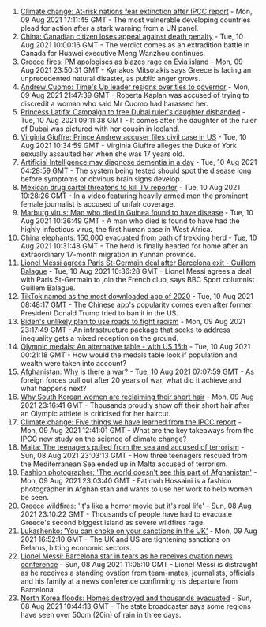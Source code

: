 1. [Climate change: At-risk nations fear extinction after IPCC report](https://www.bbc.co.uk/news/world-58064485) - Mon, 09 Aug 2021 17:11:45 GMT - The most vulnerable developing countries plead for action after a stark warning from a UN panel.
2. [China: Canadian citizen loses appeal against death penalty](https://www.bbc.co.uk/news/world-asia-china-58141758) - Tue, 10 Aug 2021 10:00:16 GMT - The verdict comes as an extradition battle in Canada for Huawei executive Meng Wanzhou continues.
3. [Greece fires: PM apologises as blazes rage on Evia island](https://www.bbc.co.uk/news/world-europe-58152324) - Mon, 09 Aug 2021 23:50:31 GMT - Kyriakos Mitsotakis says Greece is facing an unprecedented natural disaster, as public anger grows.
4. [Andrew Cuomo: Time's Up leader resigns over ties to governor](https://www.bbc.co.uk/news/world-us-canada-58153726) - Mon, 09 Aug 2021 21:47:39 GMT - Roberta Kaplan was accused of trying to discredit a woman who said Mr Cuomo had harassed her.
5. [Princess Latifa: Campaign to free Dubai ruler's daughter disbanded](https://www.bbc.co.uk/news/world-middle-east-58156419) - Tue, 10 Aug 2021 09:11:38 GMT - It comes after the daughter of the ruler of Dubai was pictured with her cousin in Iceland.
6. [Virginia Giuffre: Prince Andrew accuser files civil case in US](https://www.bbc.co.uk/news/uk-58153711) - Tue, 10 Aug 2021 10:34:59 GMT - Virginia Giuffre alleges the Duke of York sexually assaulted her when she was 17 years old.
7. [Artificial Intelligence may diagnose dementia in a day](https://www.bbc.co.uk/news/health-57934589) - Tue, 10 Aug 2021 04:28:59 GMT - The system being tested should spot the disease long before symptoms or obvious brain signs develop.
8. [Mexican drug cartel threatens to kill TV reporter](https://www.bbc.co.uk/news/world-latin-america-58153732) - Tue, 10 Aug 2021 10:28:26 GMT - In a video featuring heavily armed men the prominent female journalist is accused of unfair coverage.
9. [Marburg virus: Man who died in Guinea found to have disease](https://www.bbc.co.uk/news/world-africa-58156499) - Tue, 10 Aug 2021 10:36:49 GMT - A man who died is found to have had the highly infectious virus, the first human case in West Africa.
10. [China elephants: 150,000 evacuated from path of trekking herd](https://www.bbc.co.uk/news/world-asia-china-58156099) - Tue, 10 Aug 2021 10:31:48 GMT - The herd is finally headed for home after an extraordinary 17-month migration in Yunnan province.
11. [Lionel Messi agrees Paris St-Germain deal after Barcelona exit - Guillem Balague](https://www.bbc.co.uk/sport/football/58159464) - Tue, 10 Aug 2021 10:36:28 GMT - Lionel Messi agrees a deal with Paris St-Germain to join the French club, says BBC Sport columnist Guillem Balague.
12. [TikTok named as the most downloaded app of 2020](https://www.bbc.co.uk/news/business-58155103) - Tue, 10 Aug 2021 08:48:17 GMT - The Chinese app's popularity comes even after former President Donald Trump tried to ban it in the US.
13. [Biden's unlikely plan to use roads to fight racism](https://www.bbc.co.uk/news/world-us-canada-58106414) - Mon, 09 Aug 2021 23:17:49 GMT - An infrastructure package that seeks to address inequality gets a mixed reception on the ground.
14. [Olympic medals: An alternative table - with US 15th](https://www.bbc.co.uk/news/world-us-canada-58143550) - Tue, 10 Aug 2021 00:21:18 GMT - How would the medals table look if population and wealth were taken into account?
15. [Afghanistan: Why is there a war?](https://www.bbc.co.uk/news/world-asia-49192495) - Tue, 10 Aug 2021 07:07:59 GMT - As foreign forces pull out after 20 years of war, what did it achieve and what happens next?
16. [Why South Korean women are reclaiming their short hair](https://www.bbc.co.uk/news/world-asia-58082355) - Mon, 09 Aug 2021 23:16:41 GMT - Thousands proudly show off their short hair after an Olympic athlete is criticised for her haircut.
17. [Climate change: Five things we have learned from the IPCC report](https://www.bbc.co.uk/news/science-environment-58138714) - Mon, 09 Aug 2021 12:41:01 GMT - What are the key takeaways from the IPCC new study on the science of climate change?
18. [Malta: The teenagers pulled from the sea and accused of terrorism](https://www.bbc.co.uk/news/world-57988934) - Sun, 08 Aug 2021 23:03:13 GMT - How three teenagers rescued from the Mediterranean Sea ended up in Malta accused of terrorism.
19. [Fashion photographer: 'The world doesn't see this part of Afghanistan'](https://www.bbc.co.uk/news/world-asia-58147426) - Mon, 09 Aug 2021 23:03:40 GMT - Fatimah Hossaini is a fashion photographer in Afghanistan and wants to use her work to help women be seen.
20. [Greece wildfires: 'It's like a horror movie but it's real life'](https://www.bbc.co.uk/news/world-europe-58141236) - Sun, 08 Aug 2021 23:10:22 GMT - Thousands of people have had to evacuate Greece's second biggest island as severe wildfires rage.
21. [Lukashenko: 'You can choke on your sanctions in the UK'](https://www.bbc.co.uk/news/world-europe-58150328) - Mon, 09 Aug 2021 16:52:10 GMT - The UK and US are tightening sanctions on Belarus, hitting economic sectors.
22. [Lionel Messi: Barcelona star in tears as he receives ovation news conference](https://www.bbc.co.uk/sport/av/football/58137848) - Sun, 08 Aug 2021 11:05:10 GMT - Lionel Messi is distraught as he receives a standing ovation from team-mates, journalists, officials and his family at a news conference confirming his departure from Barcelona.
23. [North Korea floods: Homes destroyed and thousands evacuated](https://www.bbc.co.uk/news/world-asia-58135256) - Sun, 08 Aug 2021 10:44:13 GMT - The state broadcaster says some regions have seen over 50cm (20in) of rain in three days.
